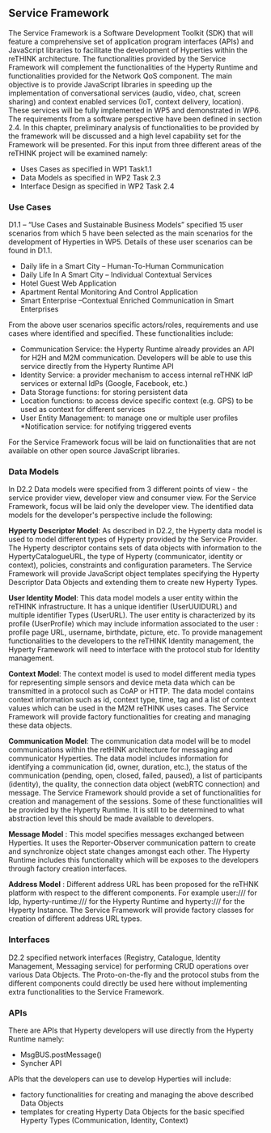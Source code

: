 ## Service Framework 

The Service Framework is a Software Development Toolkit (SDK) that will feature a comprehensive set of application program interfaces (APIs) and JavaScript libraries to facilitate the development of Hyperties within the reTHINK architecture. The functionalities provided by the Service Framework will complement the functionalities of the Hyperty Runtime and functionalities provided for the Network QoS component. The main objective is to provide JavaScript libraries in speeding up the implementation of conversational services (audio, video, chat, screen sharing) and context enabled services (IoT, context delivery, location). These services will be fully implemented in WP5 and demonstrated in WP6. The requirements from a software perspective have been defined in section 2.4. In this chapter, preliminary analysis of functionalities to be provided by the framework will be discussed and a high level capability set for the Framework will be presented. For this input from three different areas of the reTHINK project will be examined namely:
* Uses Cases as specified in WP1 Task1.1
* Data Models as specified in WP2 Task 2.3
* Interface Design  as specified in WP2 Task 2.4

### Use Cases
D1.1 – “Use Cases and Sustainable Business Models” specified 15 user scenarios from which 5 have been selected as the main scenarios for the development of Hyperties in WP5. Details of these user scenarios can be found in D1.1. 
* Daily life in a Smart City – Human-To-Human Communication
* Daily Life In A Smart City – Individual Contextual Services
* Hotel Guest Web Application
* Apartment Rental Monitoring And Control Application
* Smart Enterprise –Contextual Enriched Communication in Smart Enterprises 

From the above user scenarios specific actors/roles, requirements and use cases where identified and specified. These functionalities include:
*	Communication Service: the Hyperty Runtime already provides an API for H2H and M2M communication. Developers will be able to use this service directly from the Hyperty Runtime API
*	Identity Service: a provider mechanism to access internal reTHNK IdP services or external IdPs (Google, Facebook, etc.)
*	Data Storage functions: for storing persistent data
*	Location functions: to access device specific context (e.g. GPS) to be used as context for different services
*	User Entity Management: to manage one or multiple user profiles
*Notification service: for notifying triggered events

For the Service Framework focus will be laid on functionalities that are not available on other open source JavaScript libraries.


### Data Models
In D2.2 Data models were specified from 3 different points of view - the service provider view, developer view and consumer view. For the Service Framework, focus will be laid only the developer view. The identified data models for the developer's perspective include the following:

**Hyperty Descriptor Model**: 
As described in D2.2, the Hyperty data model is used to model different types of Hyperty provided by the Service Provider. The Hyperty descriptor contains sets of data objects with information to the HypertyCatalogueURL, the type of Hyperty (communicator, identity or context), policies, constraints and configuration parameters. The Service Framework will provide JavaScript object templates specifying the Hyperty Descriptor Data Objects and extending them to create new Hyperty Types.

**User Identity Model**: 
This data model models a user entity within the reTHINK infrastructure. It has a unique identifier (UserUUIDURL) and multiple identifier Types (UserURL). The user entity is characterized by its profile (UserProfile) which may include information associated to the user : profile page URL, username, birthdate, picture, etc. To provide management functionalities to the developers to the reTHINK Identity management, the Hyperty Framework will need to interface with the protocol stub for Identity management.


**Context Model**:
The context model is used to model different media types for representing simple sensors and device meta data which can be transmitted in a protocol such as CoAP or HTTP. The data model contains context information such as id, context type, time, tag and a list of context values which can be used in the M2M reTHINK uses cases. The Service Framework will provide factory functionalities for creating and managing these data objects.


**Communication Model**: 
The communication data model will be to model communications within the retHINK architecture for messaging and communicator Hyperties. The data model includes information for identifying a communication (id, owner, duration, etc.), the status of the communication (pending, open, closed, failed, paused), a list of participants (identity), the quality, the connection data object (webRTC connection) and message. The Service Framework should provide a set of functionalities for creation and management of the sessions. Some of these functionalities will be provided by the Hyperty Runtime. It is still to be determined to what abstraction level this should be made available to developers.  

**Message Model** :
This model specifies messages exchanged between Hyperties. It uses the Reporter-Observer communication pattern to create and synchronize object state changes amongst each other. The Hyperty Runtime includes this functionality which will be exposes to the developers through factory creation interfaces. 

**Address Model** :
Different address URL has been proposed for the reTHNK platform with respect to the different components. For example user:/// for Idp, hyperty-runtime:/// for the Hyperty Runtime and hyperty:/// for the Hyperty Instance. The Service Framework will provide factory classes for creation of different address URL types. 

### Interfaces 
D2.2 specified network interfaces (Registry, Catalogue, Identity Management, Messaging service) for performing CRUD operations over various Data Objects. The Proto-on-the-fly and the protocol stubs from the different components could directly be used here without implementing extra functionalities to the Service Framework.   


### APIs
There are APIs that Hyperty developers will use directly from the Hyperty Runtime namely:
* MsgBUS.postMessage()
* Syncher API

APIs that the developers can use to develop Hyperties will include: 
* factory functionalities for creating and managing the above described Data Objects
* templates for creating Hyperty Data Objects for the basic specified Hyperty Types (Communication, Identity, Context)

